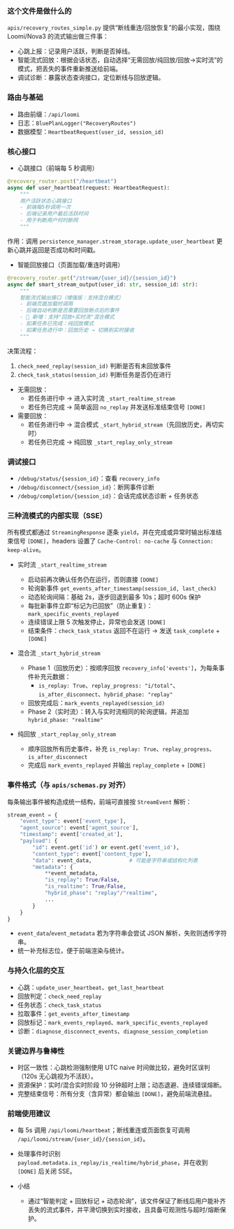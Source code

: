 ### 这个文件是做什么的
`apis/recovery_routes_simple.py` 提供“断线重连/回放恢复”的最小实现，围绕 Loomi/Nova3 的流式输出做三件事：
- 心跳上报：记录用户活跃，判断是否掉线。
- 智能流式回放：根据会话状态，自动选择“无需回放/纯回放/回放→实时流”的模式，把丢失的事件重新推送给前端。
- 调试诊断：暴露状态查询接口，定位断线与回放逻辑。

### 路由与基础
- 路由前缀：`/api/loomi`
- 日志：`BluePlanLogger("RecoveryRoutes")`
- 数据模型：`HeartbeatRequest(user_id, session_id)`

### 核心接口
- 心跳接口（前端每 5 秒调用）
```25:33:apis/recovery_routes_simple.py
@recovery_router.post("/heartbeat")
async def user_heartbeat(request: HeartbeatRequest):
    """
    用户活跃状态心跳接口
    - 前端每5秒调用一次
    - 后端记录用户最后活跃时间
    - 用于判断用户何时断网
    """
```
作用：调用 `persistence_manager.stream_storage.update_user_heartbeat` 更新心跳并返回是否成功和时间戳。

- 智能回放接口（页面加载/重连时调用）
```57:66:apis/recovery_routes_simple.py
@recovery_router.get("/stream/{user_id}/{session_id}")
async def smart_stream_output(user_id: str, session_id: str):
    """
    智能流式输出接口（增强版：支持混合模式）
    - 前端页面加载时调用
    - 后端自动判断是否需要回放断点后的事件
    - 🎯 新增：支持"回放+实时流"混合模式
    - 如果任务已完成：纯回放模式
    - 如果任务进行中：回放历史 → 切换到实时接收
    """
```
决策流程：
1) `check_need_replay(session_id)` 判断是否有未回放事件  
2) `check_task_status(session_id)` 判断任务是否仍在进行  
- 无需回放：
  - 若任务进行中 → 进入实时流 `_start_realtime_stream`
  - 若任务已完成 → 简单返回 `no_replay` 并发送标准结束信号 `[DONE]`
- 需要回放：
  - 若任务进行中 → 混合模式 `_start_hybrid_stream`（先回放历史，再切实时）
  - 若任务已完成 → 纯回放 `_start_replay_only_stream`

### 调试接口
- `/debug/status/{session_id}`：查看 `recovery_info`
- `/debug/disconnect/{session_id}`：断网事件诊断
- `/debug/completion/{session_id}`：会话完成状态诊断 + 任务状态

### 三种流模式的内部实现（SSE）
所有模式都通过 `StreamingResponse` 逐条 `yield`，并在完成或异常时输出标准结束信号 `[DONE]`，headers 设置了 `Cache-Control: no-cache` 与 `Connection: keep-alive`。

- 实时流 `_start_realtime_stream`
  - 启动前再次确认任务仍在运行，否则直接 `[DONE]`
  - 轮询新事件 `get_events_after_timestamp(session_id, last_check)`
  - 动态轮询间隔：基础 2s，逐步回退到最多 10s；超时 600s 保护
  - 每批新事件立即“标记为已回放”（防止重复）：`mark_specific_events_replayed`
  - 连续错误上限 5 次触发停止，异常也会发送 `[DONE]`
  - 结束条件：`check_task_status` 返回不在运行 → 发送 `task_complete` + `[DONE]`

- 混合流 `_start_hybrid_stream`
  - Phase 1（回放历史）：按顺序回放 `recovery_info['events']`，为每条事件补充元数据：
    - `is_replay: True`、`replay_progress: "i/total"`、`is_after_disconnect`、`hybrid_phase: "replay"`
  - 回放完成后：`mark_events_replayed(session_id)`
  - Phase 2（实时流）：转入与实时流相同的轮询逻辑，并追加 `hybrid_phase: "realtime"`

- 纯回放 `_start_replay_only_stream`
  - 顺序回放所有历史事件，补充 `is_replay: True`、`replay_progress`、`is_after_disconnect`
  - 完成后 `mark_events_replayed` 并输出 `replay_complete` + `[DONE]`

### 事件格式（与 `apis/schemas.py` 对齐）
每条输出事件被构造成统一结构，前端可直接按 `StreamEvent` 解析：
```340:356:apis/recovery_routes_simple.py
stream_event = {
    "event_type": event['event_type'],
    "agent_source": event['agent_source'],
    "timestamp": event['created_at'],
    "payload": {
        "id": event.get('id') or event.get('event_id'),
        "content_type": event['content_type'],
        "data": event_data,            # 可能是字符串或结构化列表
        "metadata": {
            **event_metadata,
            "is_replay": True/False,
            "is_realtime": True/False,
            "hybrid_phase": "replay"/"realtime",
            ...
        }
    }
}
```
- `event_data`/`event_metadata` 若为字符串会尝试 JSON 解析，失败则透传字符串。
- 统一补充标志位，便于前端渲染与统计。

### 与持久化层的交互
- 心跳：`update_user_heartbeat`、`get_last_heartbeat`
- 回放判定：`check_need_replay`
- 任务状态：`check_task_status`
- 拉取事件：`get_events_after_timestamp`
- 回放标记：`mark_events_replayed`、`mark_specific_events_replayed`
- 诊断：`diagnose_disconnect_events`、`diagnose_session_completion`

### 关键边界与鲁棒性
- 时区一致性：心跳检测强制使用 UTC naive 时间做比较，避免时区误判（120s 无心跳视为不活跃）。
- 资源保护：实时/混合实时阶段 10 分钟超时上限；动态退避、连续错误熔断。
- 完整结束信号：所有分支（含异常）都会输出 `[DONE]`，避免前端流悬挂。

### 前端使用建议
- 每 5s 调用 `/api/loomi/heartbeat`；断线重连或页面恢复可调用 `/api/loomi/stream/{user_id}/{session_id}`。
- 处理事件时识别 `payload.metadata.is_replay/is_realtime/hybrid_phase`，并在收到 `[DONE]` 后关闭 SSE。

- 小结
  - 通过“智能判定 + 回放标记 + 动态轮询”，该文件保证了断线后用户能补齐丢失的流式事件，并平滑切换到实时接收，且具备可观测性与超时/熔断保护。
